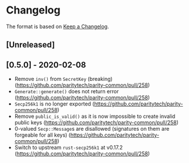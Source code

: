# Changelog

The format is based on [Keep a Changelog]. 

[Keep a Changelog]: http://keepachangelog.com/en/1.0.0/

## [Unreleased]

## [0.5.0] - 2020-02-08
- Remove `inv()` from `SecretKey` (breaking) (https://github.com/paritytech/parity-common/pull/258)
- `Generate::generate()` does not return error (https://github.com/paritytech/parity-common/pull/258)
- `Secp256k1` is no longer exported (https://github.com/paritytech/parity-common/pull/258)
- Remove `public_is_valid()` as it is now impossible to create invalid public keys (https://github.com/paritytech/parity-common/pull/258)
- 0-valued `Secp::Message`s are disallowed (signatures on them are forgeable for all keys) (https://github.com/paritytech/parity-common/pull/258) 
- Switch to upstream `rust-secp256k1` at v0.17.2 (https://github.com/paritytech/parity-common/pull/258)
